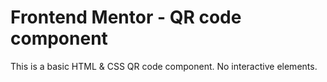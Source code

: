 # Frontend Mentor - QR code component

This is a basic HTML & CSS QR code component.
No interactive elements.
